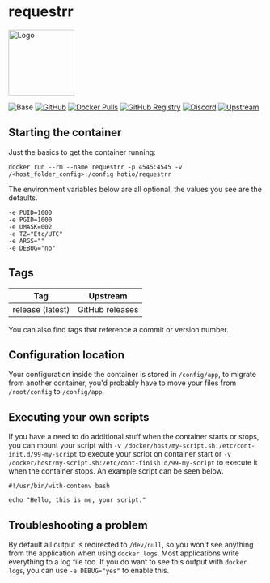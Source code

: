 # requestrr

<img src="https://hotio.dev/img/requestrr.png" alt="Logo" height="130">

![Base](https://img.shields.io/badge/base-ubuntu-orange)
[![GitHub](https://img.shields.io/badge/source-github-lightgrey)](https://github.com/hotio/docker-requestrr)
[![Docker Pulls](https://img.shields.io/docker/pulls/hotio/requestrr)](https://hub.docker.com/r/hotio/requestrr)
[![GitHub Registry](https://img.shields.io/badge/registry-ghcr.io-blue)](https://github.com/users/hotio/packages/container/requestrr/versions)
[![Discord](https://img.shields.io/discord/610068305893523457?color=738ad6&label=discord&logo=discord&logoColor=white)](https://discord.gg/3SnkuKp)
[![Upstream](https://img.shields.io/badge/upstream-project-yellow)](https://github.com/darkalfx/requestrr)

## Starting the container

Just the basics to get the container running:

```shell
docker run --rm --name requestrr -p 4545:4545 -v /<host_folder_config>:/config hotio/requestrr
```

The environment variables below are all optional, the values you see are the defaults.

```shell
-e PUID=1000
-e PGID=1000
-e UMASK=002
-e TZ="Etc/UTC"
-e ARGS=""
-e DEBUG="no"
```

## Tags

| Tag              | Upstream        |
| -----------------|-----------------|
| release (latest) | GitHub releases |

You can also find tags that reference a commit or version number.

## Configuration location

Your configuration inside the container is stored in `/config/app`, to migrate from another container, you'd probably have to move your files from `/root/config` to `/config/app`.

## Executing your own scripts

If you have a need to do additional stuff when the container starts or stops, you can mount your script with `-v /docker/host/my-script.sh:/etc/cont-init.d/99-my-script` to execute your script on container start or `-v /docker/host/my-script.sh:/etc/cont-finish.d/99-my-script` to execute it when the container stops. An example script can be seen below.

```shell
#!/usr/bin/with-contenv bash

echo "Hello, this is me, your script."
```

## Troubleshooting a problem

By default all output is redirected to `/dev/null`, so you won't see anything from the application when using `docker logs`. Most applications write everything to a log file too. If you do want to see this output with `docker logs`, you can use `-e DEBUG="yes"` to enable this.
